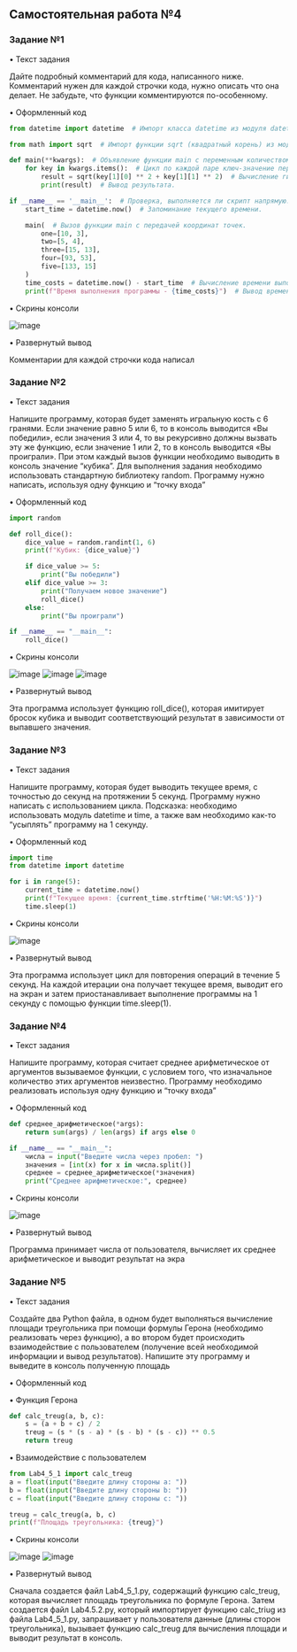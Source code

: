 ## Самостоятельная работа №4

### Задание №1
• Текст задания

Дайте подробный комментарий для кода, написанного ниже. Комментарий нужен для каждой строчки кода, нужно описать что она делает. Не забудьте, что функции комментируются по-особенному.

• Оформленный код

``` python
from datetime import datetime  # Импорт класса datetime из модуля datetime.

from math import sqrt  # Импорт функции sqrt (квадратный корень) из модуля math.

def main(**kwargs):  # Объявление функции main с переменным количеством именованных аргументов.
    for key in kwargs.items():  # Цикл по каждой паре ключ-значение переданных аргументов.
        result = sqrt(key[1][0] ** 2 + key[1][1] ** 2)  # Вычисление гипотенузы для координат точки.
        print(result)  # Вывод результата.

if __name__ == '__main__':  # Проверка, выполняется ли скрипт напрямую.
    start_time = datetime.now()  # Запоминание текущего времени.

    main(  # Вызов функции main с передачей координат точек.
        one=[10, 3],
        two=[5, 4],
        three=[15, 13],
        four=[93, 53],
        five=[133, 15]
    )
    time_costs = datetime.now() - start_time  # Вычисление времени выполнения программы.
    print(f"Время выполнения программы - {time_costs}")  # Вывод времени выполнения программы.
```

• Скрины консоли

![image](https://github.com/Bucka007/PI_ZB_22-2/assets/165667984/5337c14a-5977-4197-a974-871d07617c75)


• Развернутый вывод

Комментарии для каждой строчки кода написал

### Задание №2
• Текст задания

Напишите программу, которая будет заменять игральную кость с 6 гранями. Если значение равно 5 или 6, то в консоль выводится «Вы победили», если значения 3 или 4, то вы рекурсивно должны вызвать эту же функцию, если значение 1 или 2, то в консоль выводится «Вы проиграли». При этом каждый вызов функции необходимо выводить в консоль значение “кубика”. Для выполнения задания необходимо использовать стандартную библиотеку random. Программу нужно написать, используя одну функцию и “точку входа”

• Оформленный код

``` python
import random

def roll_dice():
    dice_value = random.randint(1, 6)
    print(f"Кубик: {dice_value}")

    if dice_value >= 5:
        print("Вы победили")
    elif dice_value >= 3:
        print("Получаем новое значение")
        roll_dice()
    else:
        print("Вы проиграли")

if __name__ == "__main__":
    roll_dice()
```

• Скрины консоли

![image](https://github.com/Bucka007/PI_ZB_22-2/assets/165667984/3f4c04bb-7220-4d67-afdd-00d1e4e068cf)
![image](https://github.com/Bucka007/PI_ZB_22-2/assets/165667984/7ef089db-582e-4d5a-b1c1-8e8fa2e1f6b7)
![image](https://github.com/Bucka007/PI_ZB_22-2/assets/165667984/6e9b8a79-fba9-40e6-b747-23f8bd2fd237)

• Развернутый вывод

Эта программа использует функцию roll_dice(), которая имитирует бросок кубика и выводит соответствующий результат в зависимости от выпавшего значения.

### Задание №3
• Текст задания

Напишите программу, которая будет выводить текущее время, с точностью до секунд на протяжении 5 секунд. Программу нужно написать с использованием цикла. Подсказка: необходимо использовать модуль datetime и time, а также вам необходимо как-то “усыплять” программу на 1 секунду.

• Оформленный код

``` python
import time
from datetime import datetime

for i in range(5):
    current_time = datetime.now()
    print(f"Текущее время: {current_time.strftime('%H:%M:%S')}")
    time.sleep(1)
```

• Скрины консоли

![image](https://github.com/Bucka007/PI_ZB_22-2/assets/165667984/494318d9-4b92-4c43-b8c3-eeacfd48a39d)

• Развернутый вывод

Эта программа использует цикл для повторения операций в течение 5 секунд. На каждой итерации она получает текущее время, выводит его на экран и затем приостанавливает выполнение программы на 1 секунду с помощью функции time.sleep(1).

### Задание №4
• Текст задания

Напишите программу, которая считает среднее арифметическое от аргументов вызываемое функции, с условием того, что изначальное количество этих аргументов неизвестно. Программу необходимо реализовать используя одну функцию и “точку входа”

• Оформленный код

``` python
def среднее_арифметическое(*args):
    return sum(args) / len(args) if args else 0

if __name__ == "__main__":
    числа = input("Введите числа через пробел: ")
    значения = [int(x) for x in числа.split()]
    среднее = среднее_арифметическое(*значения)
    print("Среднее арифметическое:", среднее)
```

• Скрины консоли

![image](https://github.com/Bucka007/PI_ZB_22-2/assets/165667984/0782aa47-47a6-4187-a411-96fde0189cda)

• Развернутый вывод

Программа принимает числа от пользователя, вычисляет их среднее арифметическое и выводит результат на экра

### Задание №5
• Текст задания

Создайте два Python файла, в одном будет выполняться вычисление площади треугольника при помощи формулы Герона (необходимо реализовать через функцию), а во втором будет происходить взаимодействие с пользователем (получение всей необходимой информации и вывод результатов). Напишите эту программу и выведите в консоль полученную площадь

• Оформленный код

• Функция Герона

``` python
def calc_treug(a, b, c):
    s = (a + b + c) / 2
    treug = (s * (s - a) * (s - b) * (s - c)) ** 0.5
    return treug
```

• Взаимодействие с пользователем

``` python
from Lab4_5_1 import calc_treug
a = float(input("Введите длину стороны a: "))
b = float(input("Введите длину стороны b: "))
c = float(input("Введите длину стороны c: "))

treug = calc_treug(a, b, c)
print(f"Площадь треугольника: {treug}")
```

• Скрины консоли

![image](https://github.com/Bucka007/PI_ZB_22-2/assets/165667984/c104972c-9e4a-4fb0-a9e4-dd9585165d41)
![image](https://github.com/Bucka007/PI_ZB_22-2/assets/165667984/35d77b86-cd0e-41f6-94e5-43bf055f5584)

• Развернутый вывод

Сначала создается файл Lab4_5_1.py, содержащий функцию calc_treug, которая вычисляет площадь треугольника по формуле Герона. Затем создается файл Lab4.5.2.py, который импортирует функцию calc_triug из файла Lab4_5_1.py, запрашивает у пользователя данные (длины сторон треугольника), вызывает функцию calc_treug для вычисления площади и выводит результат в консоль.

